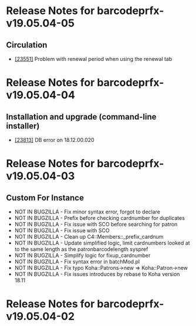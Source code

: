 
# Release Notes for barcodeprfx-v19.05.04-05

## Circulation

- [[23551]](http://bugs.koha-community.org/bugzilla3/show_bug.cgi?id=23551) Problem with renewal period when using the renewal tab



# Release Notes for barcodeprfx-v19.05.04-04

## Installation and upgrade (command-line installer)

- [[23813]](http://bugs.koha-community.org/bugzilla3/show_bug.cgi?id=23813) DB error on 18.12.00.020



# Release Notes for barcodeprfx-v19.05.04-03

## Custom For Instance

- NOT IN BUGZILLA - Fix minor syntax error, forgot to declare
- NOT IN BUGZILLA - Prefix before checking cardnumber for duplicates
- NOT IN BUGZILLA - Fix issue with SCO before searching for patron
- NOT IN BUGZILLA - Fix issue with SCO
- NOT IN BUGZILLA - Clean up C4::Members::_prefix_cardnum
- NOT IN BUGZILLA - Update simplified logic, limit cardnumbers looked at to the same length as the patronbarcodelength syspref
- NOT IN BUGZILLA - Simplify logic for fixup_cardnumber
- NOT IN BUGZILLA - Fix syntax error in batchMod.pl
- NOT IN BUGZILLA - Fix typo Koha::Patrons->new => Koha::Patron->new
- NOT IN BUGZILLA - Fix issues introduces by rebase to Koha version 18.11



# Release Notes for barcodeprfx-v19.05.04-02


